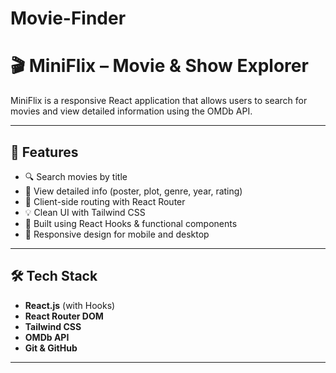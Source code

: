 # Movie-Finder
# 🎬 MiniFlix – Movie & Show Explorer

MiniFlix is a responsive React application that allows users to search for movies and view detailed information using the OMDb API.

---

## 🚀 Features

- 🔍 Search movies by title
- 📄 View detailed info (poster, plot, genre, year, rating)
- 🔄 Client-side routing with React Router
- 💡 Clean UI with Tailwind CSS
- 🧠 Built using React Hooks & functional components
- 📱 Responsive design for mobile and desktop

---

## 🛠 Tech Stack

- **React.js** (with Hooks)
- **React Router DOM**
- **Tailwind CSS**
- **OMDb API**
- **Git & GitHub**

---
